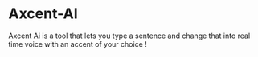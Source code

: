 # Axcent-AI
Axcent Ai is a tool that lets you type a sentence and change that into real time voice with an accent of your choice !
